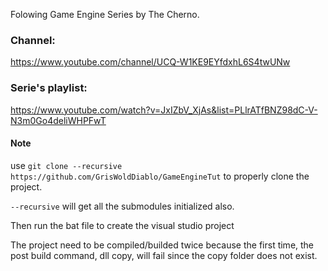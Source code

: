 Folowing Game Engine Series by The Cherno.
### Channel:
https://www.youtube.com/channel/UCQ-W1KE9EYfdxhL6S4twUNw
### Serie's playlist:
https://www.youtube.com/watch?v=JxIZbV_XjAs&list=PLlrATfBNZ98dC-V-N3m0Go4deliWHPFwT

#### Note
use `git clone --recursive https://github.com/GrisWoldDiablo/GameEngineTut` to properly clone the project.

`--recursive` will get all the submodules initialized also.

Then run the bat file to create the visual studio project 

The project need to be compiled/builded twice because the first time, the post build command, dll copy, will fail since the copy folder does not exist.
